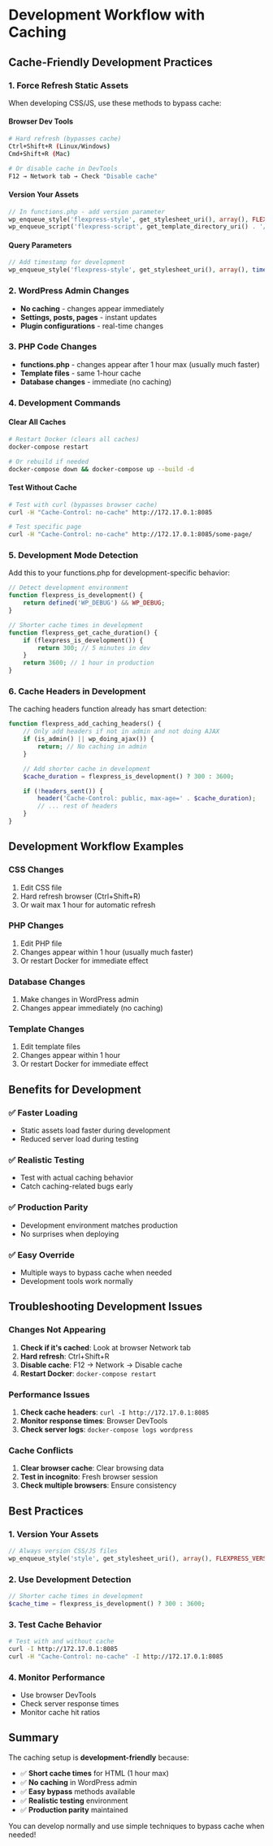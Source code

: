 # Development Workflow with Caching

## Cache-Friendly Development Practices

### 1. **Force Refresh Static Assets**

When developing CSS/JS, use these methods to bypass cache:

#### Browser Dev Tools

```bash
# Hard refresh (bypasses cache)
Ctrl+Shift+R (Linux/Windows)
Cmd+Shift+R (Mac)

# Or disable cache in DevTools
F12 → Network tab → Check "Disable cache"
```

#### Version Your Assets

```php
// In functions.php - add version parameter
wp_enqueue_style('flexpress-style', get_stylesheet_uri(), array(), FLEXPRESS_VERSION);
wp_enqueue_script('flexpress-script', get_template_directory_uri() . '/assets/js/main.js', array(), FLEXPRESS_VERSION);
```

#### Query Parameters

```php
// Add timestamp for development
wp_enqueue_style('flexpress-style', get_stylesheet_uri(), array(), time());
```

### 2. **WordPress Admin Changes**

- **No caching** - changes appear immediately
- **Settings, posts, pages** - instant updates
- **Plugin configurations** - real-time changes

### 3. **PHP Code Changes**

- **functions.php** - changes appear after 1 hour max (usually much faster)
- **Template files** - same 1-hour cache
- **Database changes** - immediate (no caching)

### 4. **Development Commands**

#### Clear All Caches

```bash
# Restart Docker (clears all caches)
docker-compose restart

# Or rebuild if needed
docker-compose down && docker-compose up --build -d
```

#### Test Without Cache

```bash
# Test with curl (bypasses browser cache)
curl -H "Cache-Control: no-cache" http://172.17.0.1:8085

# Test specific page
curl -H "Cache-Control: no-cache" http://172.17.0.1:8085/some-page/
```

### 5. **Development Mode Detection**

Add this to your functions.php for development-specific behavior:

```php
// Detect development environment
function flexpress_is_development() {
    return defined('WP_DEBUG') && WP_DEBUG;
}

// Shorter cache times in development
function flexpress_get_cache_duration() {
    if (flexpress_is_development()) {
        return 300; // 5 minutes in dev
    }
    return 3600; // 1 hour in production
}
```

### 6. **Cache Headers in Development**

The caching headers function already has smart detection:

```php
function flexpress_add_caching_headers() {
    // Only add headers if not in admin and not doing AJAX
    if (is_admin() || wp_doing_ajax()) {
        return; // No caching in admin
    }

    // Add shorter cache in development
    $cache_duration = flexpress_is_development() ? 300 : 3600;

    if (!headers_sent()) {
        header('Cache-Control: public, max-age=' . $cache_duration);
        // ... rest of headers
    }
}
```

## Development Workflow Examples

### CSS Changes

1. Edit CSS file
2. Hard refresh browser (Ctrl+Shift+R)
3. Or wait max 1 hour for automatic refresh

### PHP Changes

1. Edit PHP file
2. Changes appear within 1 hour (usually much faster)
3. Or restart Docker for immediate effect

### Database Changes

1. Make changes in WordPress admin
2. Changes appear immediately (no caching)

### Template Changes

1. Edit template files
2. Changes appear within 1 hour
3. Or restart Docker for immediate effect

## Benefits for Development

### ✅ **Faster Loading**

- Static assets load faster during development
- Reduced server load during testing

### ✅ **Realistic Testing**

- Test with actual caching behavior
- Catch caching-related bugs early

### ✅ **Production Parity**

- Development environment matches production
- No surprises when deploying

### ✅ **Easy Override**

- Multiple ways to bypass cache when needed
- Development tools work normally

## Troubleshooting Development Issues

### Changes Not Appearing

1. **Check if it's cached**: Look at browser Network tab
2. **Hard refresh**: Ctrl+Shift+R
3. **Disable cache**: F12 → Network → Disable cache
4. **Restart Docker**: `docker-compose restart`

### Performance Issues

1. **Check cache headers**: `curl -I http://172.17.0.1:8085`
2. **Monitor response times**: Browser DevTools
3. **Check server logs**: `docker-compose logs wordpress`

### Cache Conflicts

1. **Clear browser cache**: Clear browsing data
2. **Test in incognito**: Fresh browser session
3. **Check multiple browsers**: Ensure consistency

## Best Practices

### 1. **Version Your Assets**

```php
// Always version CSS/JS files
wp_enqueue_style('style', get_stylesheet_uri(), array(), FLEXPRESS_VERSION);
```

### 2. **Use Development Detection**

```php
// Shorter cache times in development
$cache_time = flexpress_is_development() ? 300 : 3600;
```

### 3. **Test Cache Behavior**

```bash
# Test with and without cache
curl -I http://172.17.0.1:8085
curl -H "Cache-Control: no-cache" -I http://172.17.0.1:8085
```

### 4. **Monitor Performance**

- Use browser DevTools
- Check server response times
- Monitor cache hit ratios

## Summary

The caching setup is **development-friendly** because:

- ✅ **Short cache times** for HTML (1 hour max)
- ✅ **No caching** in WordPress admin
- ✅ **Easy bypass** methods available
- ✅ **Realistic testing** environment
- ✅ **Production parity** maintained

You can develop normally and use simple techniques to bypass cache when needed!
